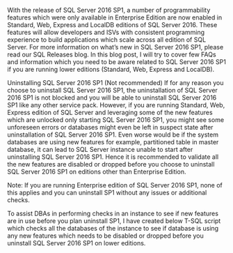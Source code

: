 With the release of SQL Server 2016 SP1, a number of programmability features which were only available in Enterprise Edition are now enabled in Standard, Web, Express and LocalDB editions of SQL Server 2016. These features will allow developers and ISVs with consistent programming experience to build applications which scale across all edition of SQL Server. For more information on what’s new in SQL Server 2016 SP1, please read our SQL Releases blog. In this blog post, I will try to cover few FAQs and information which you need to be aware related to SQL Server 2016 SP1 if you are running lower editions (Standard, Web, Express and LocalDB). 

Uninstalling SQL Server 2016 SP1 (Not recommended)
If for any reason you choose to uninstall SQL Server 2016 SP1, the uninstallation of SQL Server 2016 SP1 is not blocked and you will be able to uninstall SQL Server 2016 SP1 like any other service pack. However, if you are running Standard, Web, Express edition of SQL Server and leveraging some of the new features which are unlocked only starting SQL Server 2016 SP1, you might see some unforeseen errors or databases might even be left in suspect state after uninstallation of SQL Server 2016 SP1. Even worse would be if the system databases are using new features for example, partitioned table in master database, it can lead to SQL Server instance unable to start after uninstalling SQL Server 2016 SP1. Hence it is recommended to validate all the new features are disabled or dropped before you choose to uninstall SQL Server 2016 SP1 on editions other than Enterprise Edition. 

Note: If you are running Enterprise edition of SQL Server 2016 SP1, none of this applies and you can uninstall SP1 without any issues or additional checks.

To assist DBAs in performing checks in an instance to see if new features are in use before you plan uninstall SP1, I have created below T-SQL script which checks all the databases of the instance to see if database is using any new features which needs to be disabled or dropped before you uninstall SQL Server 2016 SP1 on lower editions.
